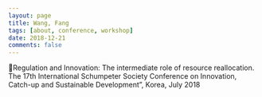 ```yaml
---
layout: page
title: Wang, Fang
tags: [about, conference, workshop]
date: 2018-12-21
comments: false
---
```


Regulation and Innovation: The intermediate role of resource
reallocation. The 17th International Schumpeter Society Conference on Innovation, Catch-up and Sustainable Development”, Korea, July 2018
